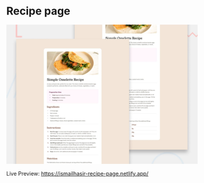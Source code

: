 # Recipe page

![Design preview for the Recipe page coding challenge](./preview.jpg)

Live Preview: https://ismailhasir-recipe-page.netlify.app/
